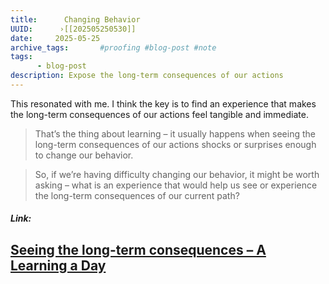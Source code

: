 ```yaml
---
title:      Changing Behavior 
UUID:      ›[[202505250530]] 
date:     2025-05-25
archive_tags:       #proofing #blog-post #note 
tags:       
      - blog-post
description: Expose the long-term consequences of our actions
---
```

This resonated with me. I think the key is to find an experience that makes the long-term consequences of our actions feel tangible and immediate.

> That’s the thing about learning – it usually happens when seeing the long-term consequences of our actions shocks or surprises enough to change our behavior.

> So, if we’re having difficulty changing our behavior, it might be worth asking – what is an experience that would help us see or experience the long-term consequences of our current path?

##### Link: 
[Seeing the long-term consequences – A Learning a Day](https://alearningaday.blog/2025/05/24/seeing-the-long-term-consequences/)
----------------------------------
<!--
## Tags:

## Source: 

## See Also



## References

-->

